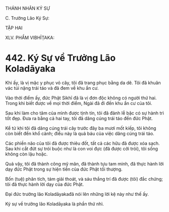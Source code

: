 THÁNH NHÂN KÝ SỰ

C. Trưởng Lão Ký Sự:

TẬP HAI

XLV. PHẨM VIBHĪṬAKA:

# 442. Ký Sự về Trưởng Lão Koladāyaka

Khi ấy, là vị mặc y phục vỏ cây, tôi đã trang phục bằng da dê. Tôi đã khuân vác túi nặng trái táo và đã đem về khu ẩn cư.

Vào thời điểm ấy, đức Phật Sikhī đã là vị đơn độc không có người thứ hai. Trong khi biết được về mọi thời điểm, Ngài đã đi đến khu ẩn cư của tôi.

Sau khi làm cho tâm của mình được tịnh tín, tôi đã đảnh lễ bậc có sự hành trì tốt đẹp. Đưa ra bằng cả hai tay, tôi đã dâng cúng trái táo đến đức Phật.

Kể từ khi tôi đã dâng cúng trái cây trước đây ba mươi mốt kiếp, tôi không còn biết đến khổ cảnh; điều này là quả báu của việc dâng cúng trái táo.

Các phiền não của tôi đã được thiêu đốt, tất cả các hữu đã được xóa sạch. Sau khi cắt đứt sự trói buộc như là con voi đực (đã được cởi trói), tôi sống không còn lậu hoặc.

Quả vậy, tôi đã thành công mỹ mãn, đã thành tựu tam minh, đã thực hành lời dạy đức Phật trong sự hiện tiền của đức Phật tối thượng.

Bốn (tuệ) phân tích, tám giải thoát, và sáu thắng trí đã được (tôi) đắc chứng; tôi đã thực hành lời dạy của đức Phật.

Đại đức trưởng lão Koladāyakađã nói lên những lời kệ này như thế ấy.

Ký sự về trưởng lão Koladāyaka là phần thứ nhì.
